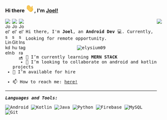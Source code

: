 ### Hi there <img alt="waving hand" width="27px" src="assets\Hi.gif" />, I'm [Joel!](https://www.linkedin.com/in/eyuel-daniel/)

<p align="center">
  <img align="right" src="assets\coder-unscreen.gif" width="" height="300px">
</p>
<a href="https://www.linkedin.com/in/eyuel-daniel/">
  <img align="left" alt="Joel's LinkdeIn" width="22px" src="https://cdn.jsdelivr.net/npm/simple-icons@v3/icons/linkedin.svg" />
</a>
<a href="https://github.com/elysium09">
  <img align="left" alt="Joel's Github" width="22px" src="https://cdn.jsdelivr.net/npm/simple-icons@3.13.0/icons/github.svg" />
</a>
<a href="https://www.instagram.com/_sczr/">
  <img align="left" alt="Joel's Instagram" width="22px" src="https://cdn.jsdelivr.net/npm/simple-icons@v3/icons/instagram.svg" />
</a>

<samp>
<br/>
  
Hi there, I'm **Joel**, an **Android Dev** 💻. Currently, Looking for remote opportunity.

<div align="center">
<p align="centre"> <img src="https://komarev.com/ghpvc/?username=elysium09&label=Views&color=blue&style=plastic" alt="elysium09" /> </p>
</div>

<!-- - 🔭 I’m currently working on a LMS for Android<img alt="rocket" width="18px" src="assets/Rocket.gif" /> -->
- 🌱 I’m currently learning **MERN STACK**
- 👯 I’m looking to collaborate on android and kotlin projects
- 🤔 I’m available for hire
<!--- 💬 Ask me about ...-->
- 📫 How to reach me: [here!](mailto:eyueldaniel0921@gmail.com)
<!--- ⚡ Fun fact: ...
-->

<hr style="height:2px;border-width:0;color:gray;background-color:gray">

***Languages and Tools:***

![Android](https://img.shields.io/badge/-android-000000?&style=for-the-badge&logo=android)
![Kotlin](https://img.shields.io/badge/-kotlin-000000?&style=for-the-badge&logo=kotlin)
![Java](https://img.shields.io/badge/-Java-000000?&style=for-the-badge&logo=java&logoColor=white)
![Python](https://img.shields.io/badge/-Python-3776AB?&style=for-the-badge&logo=python&logoColor=yellow)
![Firebase](https://img.shields.io/badge/-Firebase-4c8bf5?&style=for-the-badge&&logo=firebase&logoColor=ffca28)
![MySQL](https://img.shields.io/badge/-MySQL-4479A1?&style=for-the-badge&logo=mysql&logoColor=white)
![Git](https://img.shields.io/badge/-Git-F05032?&style=for-the-badge&logo=git&logoColor=white)
<!--
<code><img height="30" src="https://raw.githubusercontent.com/github/explore/80688e429a7d4ef2fca1e82350fe8e3517d3494d/topics/android/android.png"></code>
<code><img height="30" src="https://raw.githubusercontent.com/github/explore/80688e429a7d4ef2fca1e82350fe8e3517d3494d/topics/kotlin/kotlin.png"></code>
<code><img height="30" src="https://raw.githubusercontent.com/github/explore/80688e429a7d4ef2fca1e82350fe8e3517d3494d/topics/java/java.png"></code>
<code><img height="30" src="https://raw.githubusercontent.com/github/explore/80688e429a7d4ef2fca1e82350fe8e3517d3494d/topics/python/python.png"></code>
<code><img height="30" src="https://raw.githubusercontent.com/github/explore/80688e429a7d4ef2fca1e82350fe8e3517d3494d/topics/mysql/mysql.png"></code>
<code><img height="30" src="https://raw.githubusercontent.com/github/explore/80688e429a7d4ef2fca1e82350fe8e3517d3494d/topics/firebase/firebase.png"></code>
<code><img height="30" src="https://raw.githubusercontent.com/github/explore/80688e429a7d4ef2fca1e82350fe8e3517d3494d/topics/git/git.png"></code>
<code><img height="30" src="https://raw.githubusercontent.com/github/explore/80688e429a7d4ef2fca1e82350fe8e3517d3494d/topics/terminal/terminal.png"></code>
  -->

<!--<a href="https://github.com/elysium09">
<img align="center" height="200px" src="https://github-readme-stats.vercel.app/api?username=elysium09&&show_icons=true&count_private=true&title_color=bd93f9&icon_color=0E86D4&text_color=daf7dc&bg_color=151515" alt="Joel's github stats"/>
</a>

<a href="https://github.com/elysium09">
  <img align="center" src="https://github-readme-streak-stats.herokuapp.com/?user=elysium09" alt="JOEL"/>
</a>

<a href="https://github.com/elysium09">
  <img align="center" height="200px" src="https://github-readme-stats.vercel.app/api/top-langs/?username=elysium09&hide=php&theme=algolia" />
</a>-->

<!--
<div align="center">
### Show some ❤️ by liking your fave repo of mine!
</div> -->
